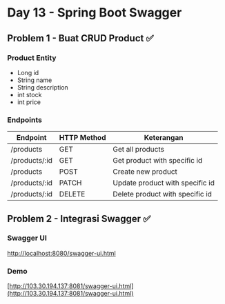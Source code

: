 # Day 13 - Spring Boot Swagger

## Problem 1 - Buat CRUD Product ✅
### Product Entity
- Long id
- String name
- String description
- int stock
- int price

### Endpoints

| Endpoint       | HTTP Method | Keterangan                      |
|----------------|-------------|---------------------------------|
| /products      | GET         | Get all products                |
| /products/:id  | GET         | Get product with specific id    |
| /products      | POST        | Create new product              |
| /products/:id  | PATCH       | Update product with specific id |
| /products/:id  | DELETE      | Delete product with specific id |

## Problem 2 - Integrasi Swagger ✅

### Swagger UI
[http://localhost:8080/swagger-ui.html](http://localhost:8080/swagger-ui.html)

### Demo
[http://103.30.194.137:8081/swagger-ui.html](http://103.30.194.137:8081/swagger-ui.html)